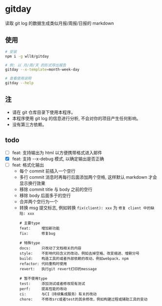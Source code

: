 # gitday
读取 git log 的数据生成类似月报/周报/日报的 markdown  

## 使用
``` sh
# 安装
npm i -g wll8/gitday

# 例: 以 月/周/天 的形式导出报告
gitday --x-template=month-week-day

# 查看使用说明
gitday --help
```

## 注
- 请在 git 仓库目录下使用本程序。
- 本程序使用 git log 的信息进行分析, 不会对你的项目产生任何影响。
- 没有第三方依赖。

## todo
- [ ] feat: 支持输出为 html 以方便携带格式进入邮件
- [x] feat: 支持 --x-debug 模式, 以确定输出是否正确
- [ ] feat: 格式化输出
  - 每个 commit 前插入一个空行
  - 多行 commit 消息时再每行后面添加两个空格, 这样默认 markdown 才会显示换行效果
  - 移除 commit title 与 body 之前的空行
  - 移除 body 后面多于的空行
  - 合并两个空行为一个
  - 转换 msg 提交标志, 例如转换 `fix(client): xxx` 为 `修复 client 中的缺陷: xxx`
    ```
    # 主要type
    feat:     增加新功能
    fix:      修复bug

    # 特殊type
    docs:     只改动了文档相关的内容
    style:    不影响代码含义的改动，例如去掉空格、改变缩进、增删分号
    build:    构造工具的或者外部依赖的改动，例如webpack，npm
    refactor: 代码重构时使用
    revert:   执行git revert打印的message

    # 暂不使用type
    test:     添加测试或者修改现有测试
    perf:     提高性能的改动
    ci:       与CI（持续集成服务）有关的改动
    chore:    不修改src或者test的其余修改，例如构建过程或辅助工具的变动
    ```